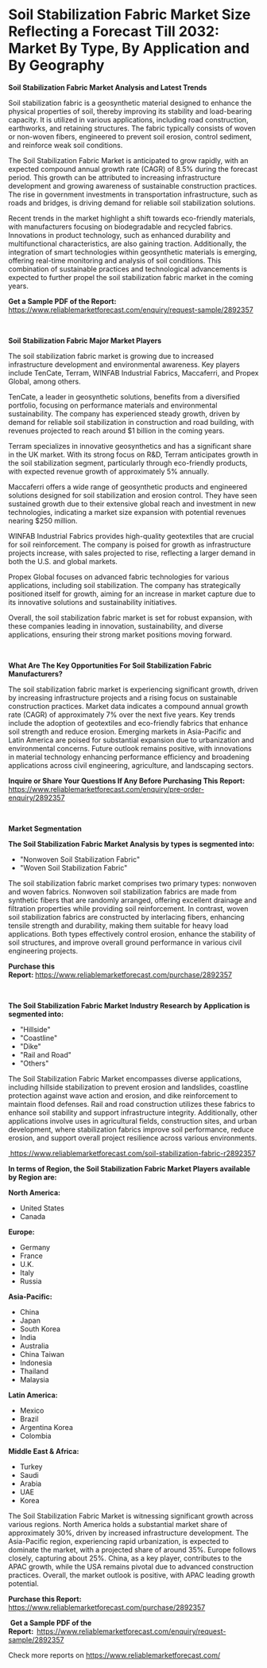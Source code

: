 <p><h1>Soil Stabilization Fabric Market Size Reflecting a Forecast Till 2032: Market By Type, By Application and By Geography</h1></p><p><strong>Soil Stabilization Fabric Market Analysis and Latest Trends</strong></p>
<p><p>Soil stabilization fabric is a geosynthetic material designed to enhance the physical properties of soil, thereby improving its stability and load-bearing capacity. It is utilized in various applications, including road construction, earthworks, and retaining structures. The fabric typically consists of woven or non-woven fibers, engineered to prevent soil erosion, control sediment, and reinforce weak soil conditions.</p><p>The Soil Stabilization Fabric Market is anticipated to grow rapidly, with an expected compound annual growth rate (CAGR) of 8.5% during the forecast period. This growth can be attributed to increasing infrastructure development and growing awareness of sustainable construction practices. The rise in government investments in transportation infrastructure, such as roads and bridges, is driving demand for reliable soil stabilization solutions.</p><p>Recent trends in the market highlight a shift towards eco-friendly materials, with manufacturers focusing on biodegradable and recycled fabrics. Innovations in product technology, such as enhanced durability and multifunctional characteristics, are also gaining traction. Additionally, the integration of smart technologies within geosynthetic materials is emerging, offering real-time monitoring and analysis of soil conditions. This combination of sustainable practices and technological advancements is expected to further propel the soil stabilization fabric market in the coming years.</p></p>
<p><strong>Get a Sample PDF of the Report:&nbsp;</strong> <a href="https://www.reliablemarketforecast.com/enquiry/request-sample/2892357?utm_campaign=3108&utm_medium=2&utm_source=Github&utm_content=ia&utm_term=15032025&utm_id=soil-stabilization-fabric">https://www.reliablemarketforecast.com/enquiry/request-sample/2892357</a></p>
<p>&nbsp;</p>
<p><strong>Soil Stabilization Fabric Major Market Players</strong></p>
<p><p>The soil stabilization fabric market is growing due to increased infrastructure development and environmental awareness. Key players include TenCate, Terram, WINFAB Industrial Fabrics, Maccaferri, and Propex Global, among others.</p><p>TenCate, a leader in geosynthetic solutions, benefits from a diversified portfolio, focusing on performance materials and environmental sustainability. The company has experienced steady growth, driven by demand for reliable soil stabilization in construction and road building, with revenues projected to reach around $1 billion in the coming years.</p><p>Terram specializes in innovative geosynthetics and has a significant share in the UK market. With its strong focus on R&D, Terram anticipates growth in the soil stabilization segment, particularly through eco-friendly products, with expected revenue growth of approximately 5% annually.</p><p>Maccaferri offers a wide range of geosynthetic products and engineered solutions designed for soil stabilization and erosion control. They have seen sustained growth due to their extensive global reach and investment in new technologies, indicating a market size expansion with potential revenues nearing $250 million.</p><p>WINFAB Industrial Fabrics provides high-quality geotextiles that are crucial for soil reinforcement. The company is poised for growth as infrastructure projects increase, with sales projected to rise, reflecting a larger demand in both the U.S. and global markets.</p><p>Propex Global focuses on advanced fabric technologies for various applications, including soil stabilization. The company has strategically positioned itself for growth, aiming for an increase in market capture due to its innovative solutions and sustainability initiatives.</p><p>Overall, the soil stabilization fabric market is set for robust expansion, with these companies leading in innovation, sustainability, and diverse applications, ensuring their strong market positions moving forward.</p></p>
<p>&nbsp;</p>
<p><strong>What Are The Key Opportunities For Soil Stabilization Fabric Manufacturers?</strong></p>
<p><p>The soil stabilization fabric market is experiencing significant growth, driven by increasing infrastructure projects and a rising focus on sustainable construction practices. Market data indicates a compound annual growth rate (CAGR) of approximately 7% over the next five years. Key trends include the adoption of geotextiles and eco-friendly fabrics that enhance soil strength and reduce erosion. Emerging markets in Asia-Pacific and Latin America are poised for substantial expansion due to urbanization and environmental concerns. Future outlook remains positive, with innovations in material technology enhancing performance efficiency and broadening applications across civil engineering, agriculture, and landscaping sectors.</p></p>
<p><strong>Inquire or Share Your Questions If Any Before Purchasing This Report:</strong> <a href="https://www.reliablemarketforecast.com/enquiry/pre-order-enquiry/2892357?utm_campaign=3108&utm_medium=2&utm_source=Github&utm_content=ia&utm_term=15032025&utm_id=soil-stabilization-fabric">https://www.reliablemarketforecast.com/enquiry/pre-order-enquiry/2892357</a></p>
<p>&nbsp;</p>
<p><strong>Market Segmentation</strong></p>
<p><strong>The Soil Stabilization Fabric Market Analysis by types is segmented into:</strong></p>
<p><ul><li>"Nonwoven Soil Stabilization Fabric"</li><li>"Woven Soil Stabilization Fabric"</li></ul></p>
<p><p>The soil stabilization fabric market comprises two primary types: nonwoven and woven fabrics. Nonwoven soil stabilization fabrics are made from synthetic fibers that are randomly arranged, offering excellent drainage and filtration properties while providing soil reinforcement. In contrast, woven soil stabilization fabrics are constructed by interlacing fibers, enhancing tensile strength and durability, making them suitable for heavy load applications. Both types effectively control erosion, enhance the stability of soil structures, and improve overall ground performance in various civil engineering projects.</p></p>
<p><strong>Purchase this Report:&nbsp;</strong><a href="https://www.reliablemarketforecast.com/purchase/2892357?utm_campaign=3108&utm_medium=2&utm_source=Github&utm_content=ia&utm_term=15032025&utm_id=soil-stabilization-fabric">https://www.reliablemarketforecast.com/purchase/2892357</a></p>
<p>&nbsp;</p>
<p><strong>The Soil Stabilization Fabric Market Industry Research by Application is segmented into:</strong></p>
<p><ul><li>"Hillside"</li><li>"Coastline"</li><li>"Dike"</li><li>"Rail and Road"</li><li>"Others"</li></ul></p>
<p><p>The Soil Stabilization Fabric Market encompasses diverse applications, including hillside stabilization to prevent erosion and landslides, coastline protection against wave action and erosion, and dike reinforcement to maintain flood defenses. Rail and road construction utilizes these fabrics to enhance soil stability and support infrastructure integrity. Additionally, other applications involve uses in agricultural fields, construction sites, and urban development, where stabilization fabrics improve soil performance, reduce erosion, and support overall project resilience across various environments.</p></p>
<p><a href="https://www.reliablemarketforecast.com/soil-stabilization-fabric-r2892357?utm_campaign=3108&utm_medium=2&utm_source=Github&utm_content=ia&utm_term=15032025&utm_id=soil-stabilization-fabric">&nbsp;https://www.reliablemarketforecast.com/soil-stabilization-fabric-r2892357</a></p>
<p><strong>In terms of Region, the Soil Stabilization Fabric Market Players available by Region are:</strong></p>
<p>
    <p> <strong> North America: </strong>
        <ul>
            <li>United States</li>
            <li>Canada</li>
        </ul>
        </p> 
    <p> <strong> Europe: </strong>
        <ul>
            <li>Germany</li>
            <li>France</li>
            <li>U.K.</li>
            <li>Italy</li>
            <li>Russia</li>
        </ul>
        </p> 
    <p> <strong> Asia-Pacific: </strong>
        <ul>
            <li>China</li>
            <li>Japan</li>
            <li>South Korea</li>
            <li>India</li>
            <li>Australia</li>
            <li>China Taiwan</li>
            <li>Indonesia</li>
            <li>Thailand</li>
            <li>Malaysia</li>
        </ul>
        </p> 
    <p> <strong> Latin America: </strong>
        <ul>
            <li>Mexico</li>
            <li>Brazil</li>
            <li>Argentina Korea</li>
            <li>Colombia</li>
        </ul>
        </p> 
    <p> <strong> Middle East & Africa: </strong>
        <ul>
            <li>Turkey</li>
            <li>Saudi</li>
            <li>Arabia</li>
            <li>UAE</li>
            <li>Korea</li>
        </ul>
    </p>
    </p>
<p><p>The Soil Stabilization Fabric Market is witnessing significant growth across various regions. North America holds a substantial market share of approximately 30%, driven by increased infrastructure development. The Asia-Pacific region, experiencing rapid urbanization, is expected to dominate the market, with a projected share of around 35%. Europe follows closely, capturing about 25%. China, as a key player, contributes to the APAC growth, while the USA remains pivotal due to advanced construction practices. Overall, the market outlook is positive, with APAC leading growth potential.</p></p>
<p><strong>Purchase this Report: </strong><a href="https://www.reliablemarketforecast.com/purchase/2892357?utm_campaign=3108&utm_medium=2&utm_source=Github&utm_content=ia&utm_term=15032025&utm_id=soil-stabilization-fabric">https://www.reliablemarketforecast.com/purchase/2892357</a></p>
<p>&nbsp;<strong>Get a Sample PDF of the Report:&nbsp;&nbsp;</strong><a href="https://www.reliablemarketforecast.com/enquiry/request-sample/2892357?utm_campaign=3108&utm_medium=2&utm_source=Github&utm_content=ia&utm_term=15032025&utm_id=soil-stabilization-fabric">https://www.reliablemarketforecast.com/enquiry/request-sample/2892357</a></p>
<p><strong></strong></p>
<p>Check more reports on <a href="https://www.reliablemarketforecast.com/?utm_campaign=3108&utm_medium=2&utm_source=Github&utm_content=ia&utm_term=15032025&utm_id=soil-stabilization-fabric">https://www.reliablemarketforecast.com/</a></p>